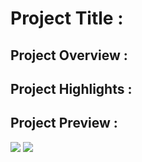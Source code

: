 # Project Title :

## Project Overview :


## Project Highlights :

## Project Preview :

<img src="Images/">
<img src="Images/">

